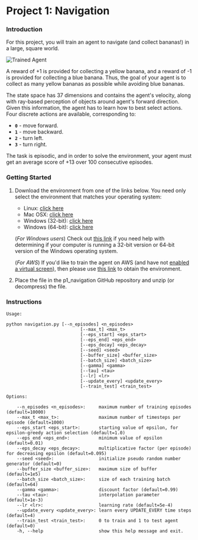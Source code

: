 [//]: # (Image References)

[image1]: https://user-images.githubusercontent.com/10624937/42135619-d90f2f28-7d12-11e8-8823-82b970a54d7e.gif "Trained Agent"

# Project 1: Navigation

### Introduction

For this project, you will train an agent to navigate (and collect bananas!) in a large, square world.  

![Trained Agent][image1]

A reward of +1 is provided for collecting a yellow banana, and a reward of -1 is provided for collecting a blue banana.  Thus, the goal of your agent is to collect as many yellow bananas as possible while avoiding blue bananas.  

The state space has 37 dimensions and contains the agent's velocity, along with ray-based perception of objects around agent's forward direction.  Given this information, the agent has to learn how to best select actions.  Four discrete actions are available, corresponding to:
- **`0`** - move forward.
- **`1`** - move backward.
- **`2`** - turn left.
- **`3`** - turn right.

The task is episodic, and in order to solve the environment, your agent must get an average score of +13 over 100 consecutive episodes.

### Getting Started

1. Download the environment from one of the links below.  You need only select the environment that matches your operating system:
    - Linux: [click here](https://s3-us-west-1.amazonaws.com/udacity-drlnd/P1/Banana/Banana_Linux.zip)
    - Mac OSX: [click here](https://s3-us-west-1.amazonaws.com/udacity-drlnd/P1/Banana/Banana.app.zip)
    - Windows (32-bit): [click here](https://s3-us-west-1.amazonaws.com/udacity-drlnd/P1/Banana/Banana_Windows_x86.zip)
    - Windows (64-bit): [click here](https://s3-us-west-1.amazonaws.com/udacity-drlnd/P1/Banana/Banana_Windows_x86_64.zip)
    
    (_For Windows users_) Check out [this link](https://support.microsoft.com/en-us/help/827218/how-to-determine-whether-a-computer-is-running-a-32-bit-version-or-64) if you need help with determining if your computer is running a 32-bit version or 64-bit version of the Windows operating system.

    (_For AWS_) If you'd like to train the agent on AWS (and have not [enabled a virtual screen](https://github.com/Unity-Technologies/ml-agents/blob/master/docs/Training-on-Amazon-Web-Service.md)), then please use [this link](https://s3-us-west-1.amazonaws.com/udacity-drlnd/P1/Banana/Banana_Linux_NoVis.zip) to obtain the environment.

2. Place the file in the p1_navigation GitHub repository and unzip (or decompress) the file. 

### Instructions

```
Usage: 

python navigation.py [--n_episodes] <n_episodes> 
                            [--max_t] <max_t> 
                            [--eps_start] <eps_start> 
                            [--eps_end] <eps_end> 
                            [--eps_decay] <eps_decay> 
                            [--seed] <seed> 
                            [--buffer_size] <buffer_size> 
                            [--batch_size] <batch_size> 
                            [--gamma] <gamma> 
                            [--tau] <tau> 
                            [--lr] <lr> 
                            [--update_every] <update_every> 
                            [--train_test] <train_test>

Options: 

    --n_episodes <n_episodes>:     maximum number of training episodes (default=10000)
    --max_t <max_t>:               maximum number of timesteps per episode (default=1000)
    --eps_start <eps_start>:       starting value of epsilon, for epsilon-greedy action selection (default=1.0)
    --eps_end <eps_end>:           minimum value of epsilon (default=0.01)
    --eps_decay <eps_decay>:       multiplicative factor (per episode) for decreasing epsilon (default=0.095)
    --seed <seed>:                 initialize pseudo random number generator (default=0)
    --buffer_size <buffer_size>:   maximum size of buffer (default=1e5)
    --batch_size <batch_size>:     size of each training batch (default=64)
    --gamma <gamma>:               discount factor (default=0.99)
    --tau <tau>:                   interpolation parameter (default=1e-3)
    --lr <lr>:                     learning rate (default=5e-4)
    --update_every <update_every>: learn every UPDATE_EVERY time steps (default=4)
    --train_test <train_test>:     0 to train and 1 to test agent (default=0)
    -h, --help                     show this help message and exit.
``` 
